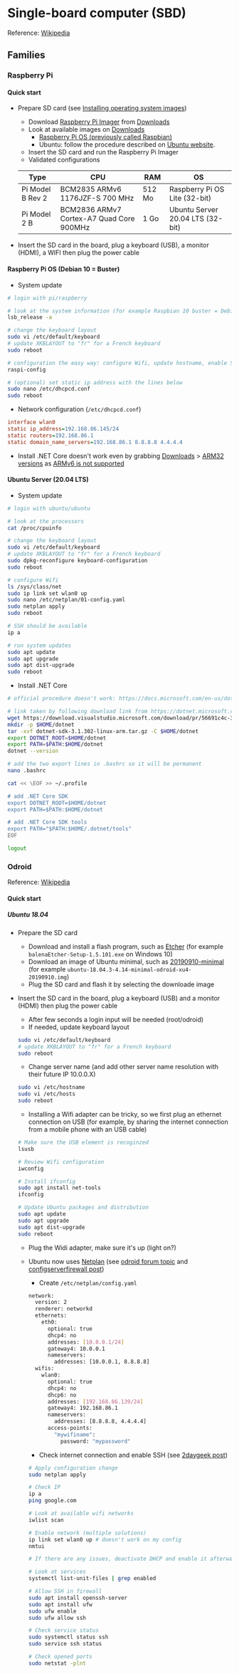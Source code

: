 # Single-board computer (SBD)

Reference: [Wikipedia](https://en.wikipedia.org/wiki/Single-board_computer)

## Families

### Raspberry Pi

#### Quick start

- Prepare SD card (see [Installing operating system images](https://www.raspberrypi.org/documentation/installation/installing-images/README.md))
  - Download [Raspberry Pi Imager](https://www.raspberrypi.org/blog/raspberry-pi-imager-imaging-utility/) from [Downloads](https://www.raspberrypi.org/downloads/)
  - Look at available images on [Downloads](https://www.raspberrypi.org/downloads/)
    - [Raspberry Pi OS (previously called Raspbian)](https://www.raspberrypi.org/downloads/raspberry-pi-os/)
    - Ubuntu: follow the procedure described on [Ubuntu website](https://ubuntu.com/tutorials/how-to-install-ubuntu-core-on-raspberry-pi#1-overview).
  - Insert the SD card and run the Raspberry Pi Imager
  - Validated configurations
  
  Type | CPU | RAM | OS
  ---- | --- | --- | --
  Pi Model B Rev 2 | BCM2835 ARMv6 1176JZF-S 700 MHz | 512 Mo | Raspberry Pi OS Lite (32-bit)
  Pi Model 2 B | BCM2836 ARMv7 Cortex-A7 Quad Core 900MHz | 1 Go | Ubuntu Server 20.04 LTS (32-bit)
  
- Insert the SD card in the board, plug a keyboard (USB), a monitor (HDMI), a WIFI then plug the power cable

#### Raspberry Pi OS (Debian 10 = Buster)

  - System update
  
  ```bash
  # login with pi/raspberry

  # look at the system information (for example Raspbian 10 buster = Debian for Raspberry Pi)
  lsb_release -a

  # change the keyboard layout
  sudo vi /etc/default/keyboard
  # update XKBLAYOUT to "fr" for a French keyboard
  sudo reboot

  # configuration the easy way: configure Wifi, update hostname, enable SSH, change password, (optional) keyboard configuration
  raspi-config
  
  # (optional) set static ip address with the lines below
  sudo nano /etc/dhcpcd.conf
  sudo reboot
  ```
  
  - Network configuration (`/etc/dhcpcd.conf`)
  
  ```ini
  interface wlan0
  static ip_address=192.168.86.145/24
  static routers=192.168.86.1
  static domain_name_servers=192.168.86.1 8.8.8.8 4.4.4.4
  ```
  
  - Install .NET Core doesn't work even by grabbing [Downloads](https://dotnet.microsoft.com/download/dotnet-core/3.1) > [ARM32 versions](https://dotnet.microsoft.com/download/dotnet-core/thank-you/sdk-3.1.302-linux-arm32-binaries) as [ARMv6 is not supported](https://github.com/dotnet/runtime/issues/7764)

#### Ubuntu Server (20.04 LTS)

  - System update
  
  ```bash
  # login with ubuntu/ubuntu
  
  # look at the processors
  cat /proc/cpuinfo
  
  # change the keyboard layout
  sudo vi /etc/default/keyboard
  # update XKBLAYOUT to "fr" for a French keyboard
  sudo dpkg-reconfigure keyboard-configuration
  sudo reboot
  
  # configure Wifi
  ls /sys/class/net
  sudo ip link set wlan0 up
  sudo nano /etc/netplan/01-config.yaml
  sudo netplan apply
  sudo reboot
  
  # SSH should be available
  ip a
  
  # run system updates
  sudo apt update
  sudo apt upgrade
  sudo apt dist-upgrade
  sudo reboot
  ```
  
   - Install .NET Core
   
  ```bash
  # official procedure doesn't work: https://docs.microsoft.com/en-us/dotnet/core/install/linux-ubuntu
  
  # link taken by following download link from https://dotnet.microsoft.com/download/dotnet-core/3.1
  wget https://download.visualstudio.microsoft.com/download/pr/56691c4c-341a-4bca-9869-409803d23cf8/d872d7a0c27a6c5e9b812e889de89956/dotnet-sdk-3.1.302-linux-arm.tar.gz
  mkdir -p $HOME/dotnet
  tar -xvf dotnet-sdk-3.1.302-linux-arm.tar.gz -C $HOME/dotnet
  export DOTNET_ROOT=$HOME/dotnet
  export PATH=$PATH:$HOME/dotnet
  dotnet --version
  
  # add the two export lines in .bashrc so it will be permanent
  nano .bashrc
  
  cat << \EOF >> ~/.profile
  
  # add .NET Core SDK
  export DOTNET_ROOT=$HOME/dotnet
  export PATH=$PATH:$HOME/dotnet
  
  # add .NET Core SDK tools
  export PATH="$PATH:$HOME/.dotnet/tools"
  EOF
  
  logout
  ```

### Odroid

Reference: [Wikipedia](https://en.wikipedia.org/wiki/ODROID)

#### Quick start

##### Ubuntu 18.04

- Prepare the SD card
  - Download and install a flash program, such as [Etcher](https://www.balena.io/etcher/) (for example `balenaEtcher-Setup-1.5.101.exe` on Windows 10)
  - Download an image of Ubuntu minimal, such as [20190910-minimal](https://wiki.odroid.com/odroid-xu4/os_images/linux/ubuntu_4.14/20190910-minimal) (for example `ubuntu-18.04.3-4.14-minimal-odroid-xu4-20190910.img`)
  - Plug the SD card and flash it by selecting the downloade image
- Insert the SD card in the board, plug a keyboard (USB) and a monitor (HDMI) then plug the power cable
  - After few seconds a login input will be needed (root/odroid)
  - If needed, update keyboard layout
  
  ```bash
  sudo vi /etc/default/keyboard
  # update XKBLAYOUT to "fr" for a French keyboard
  sudo reboot
  ```
  
  - Change server name (and add other server name resolution with their future IP 10.0.0.X)
  
  ```bash
  sudo vi /etc/hostname
  sudo vi /etc/hosts
  sudo reboot
  ```

  - Installing a Wifi adapter can be tricky, so we first plug an ethernet connection on USB (for example, by sharing the internet connection from a mobile phone with an USB cable)
  
  ```bash
  # Make sure the USB element is recoginzed
  lsusb
  
  # Review Wifi configuration
  iwconfig
  
  # Install ifconfig
  sudo apt install net-tools
  ifconfig
  
  # Update Ubuntu packages and distribution
  sudo apt update
  sudo apt upgrade
  sudo apt dist-upgrade
  sudo reboot
  ```
  
  - Plug the Widi adapter, make sure it's up (light on?)
  
  - Ubuntu now uses [Netplan](https://netplan.io/) (see [odroid forum topic](https://forum.odroid.com/viewtopic.php?t=30766) and [configserverfirewall post](https://www.configserverfirewall.com/ubuntu-linux/configure-ubuntu-server-static-ip-address/))
  
    - Create `/etc/netplan/config.yaml`
  
    ```bash
    network:
      version: 2
      renderer: networkd
      ethernets:
        eth0:
          optional: true
          dhcp4: no
          addresses: [10.0.0.1/24]
          gateway4: 10.0.0.1
          nameservers:
            addresses: [10.0.0.1, 8.8.8.8]
      wifis:
        wlan0:
          optional: true
          dhcp4: no
          dhcp6: no
          addresses: [192.168.86.139/24]
          gateway4: 192.168.86.1
          nameservers:
            addresses: [8.8.8.8, 4.4.4.4]
          access-points:
            "mywifiname":
              password: "mypassword"
    ```
  
    - Check internet connection and enable SSH (see [2daygeek post](https://www.2daygeek.com/enable-disable-up-down-nic-network-interface-port-linux-using-ifconfig-ifdown-ifup-ip-nmcli-nmtui/))
    
    ```bash
    # Apply configuration change
    sudo netplan apply
    
    # Check IP
    ip a
    ping google.com
    
    # Look at available wifi networks
    iwlist scan
    
    # Enable network (multiple solutions)
    ip link set wlan0 up # doesn't work on my config
    nmtui
    
    # If there are any issues, deactivate DHCP and enable it afterwards
    
    # Look at services
    systemctl list-unit-files | grep enabled
    
    # Allow SSH in firewall
    sudo apt install openssh-server
    sudo apt install ufw
    sudo ufw enable
    sudo ufw allow ssh
    
    # Check service status
    sudo systemctl status ssh
    sudo service ssh status
    
    # Check opened ports
    sudo netstat -plnt
    ````
